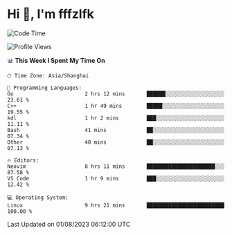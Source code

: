 # Hi 👋, I'm fffzlfk

<!--START_SECTION:waka-->
![Code Time](http://img.shields.io/badge/Code%20Time-339%20hrs%2056%20mins-blue)

![Profile Views](http://img.shields.io/badge/Profile%20Views-0-blue)

📊 **This Week I Spent My Time On** 

```text
🕑︎ Time Zone: Asia/Shanghai

💬 Programming Languages: 
Go                       2 hrs 12 mins       ██████░░░░░░░░░░░░░░░░░░░   23.61 % 
C++                      1 hr 49 mins        █████░░░░░░░░░░░░░░░░░░░░   19.55 % 
kdl                      1 hr 2 mins         ███░░░░░░░░░░░░░░░░░░░░░░   11.11 % 
Bash                     41 mins             ██░░░░░░░░░░░░░░░░░░░░░░░   07.34 % 
Other                    40 mins             ██░░░░░░░░░░░░░░░░░░░░░░░   07.13 % 

🔥 Editors: 
Neovim                   8 hrs 11 mins       ██████████████████████░░░   87.58 % 
VS Code                  1 hr 9 mins         ███░░░░░░░░░░░░░░░░░░░░░░   12.42 % 

💻 Operating System: 
Linux                    9 hrs 21 mins       █████████████████████████   100.00 % 
```


 Last Updated on 01/08/2023 06:12:00 UTC
<!--END_SECTION:waka-->
